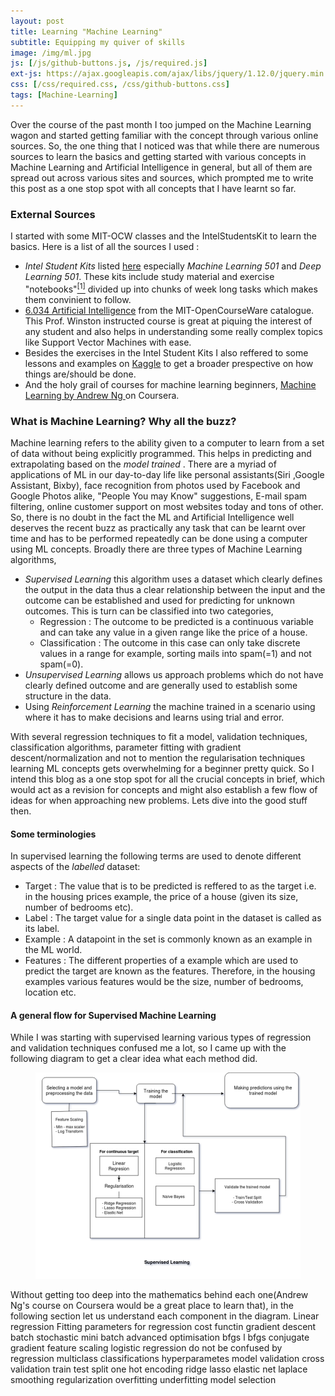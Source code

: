 ```yaml
---
layout: post
title: Learning "Machine Learning"
subtitle: Equipping my quiver of skills
image: /img/ml.jpg
js: [/js/github-buttons.js, /js/required.js]
ext-js: https://ajax.googleapis.com/ajax/libs/jquery/1.12.0/jquery.min.js
css: [/css/required.css, /css/github-buttons.css]
tags: [Machine-Learning]
---
```

Over the course of the past month I too jumped on the Machine Learning wagon and started getting familiar with the concept through various online sources. So, the one thing that I noticed was that while there are numerous sources to learn the basics and getting started with various
concepts in Machine Learning and Artificial Intelligence in general, but all of them are spread out across various sites and sources, which prompted me to write this post as a one stop spot with all concepts that I have learnt so far.
### External Sources
I started with some MIT-OCW classes and the IntelStudentsKit to learn the basics. Here is a list of all the sources I used :  
  - *Intel Student Kits* listed [here](https://software.intel.com/en-us/ai-academy/students/kits) especially _Machine Learning 501_ and _Deep Learning 501_. These kits include study material and exercise "notebooks"<a href="#notebooks"><sup>[1]</sup></a> divided up into chunks of week long tasks which makes them convinient to follow.  
  - [6.034 Artificial Intelligence](https://ocw.mit.edu/courses/electrical-engineering-and-computer-science/6-034-artificial-intelligence-fall-2010/) from the MIT-OpenCourseWare catalogue. This Prof. Winston instructed course is great at piquing the interest of any student and  also helps in understanding some really complex topics like Support Vector Machines with ease.  
  - Besides the exercises in the Intel Student Kits I also reffered to some lessons and examples on [Kaggle](https://www.kaggle.com/learn/machine-learning) to get a broader prespective on how things are/should be done.  
  - And the holy grail of courses for machine learning beginners, [Machine Learning by Andrew Ng ](https://www.coursera.org/learn/machine-learning) on Coursera.

### What is Machine Learning? Why all the buzz?
Machine learning refers to the ability given to a computer to learn from a set of data without being explicitly programmed. This helps in predicting and extrapolating based on the _model trained_ . There are a myriad of applications of ML in our day-to-day life like personal assistants(Siri
,Google Assistant, Bixby), face recognition from photos used by Facebook and Google Photos alike, "People You may Know" suggestions, E-mail spam filtering, online customer support on most websites today and tons of other. So, there is no doubt in the fact the ML and Artificial
Intelligence well deserves the recent buzz as practically any task that can be learnt over time and has to be performed repeatedly can be done using a computer using ML concepts. Broadly there are three types of Machine Learning algorithms,
  - *Supervised Learning* this algorithm uses a dataset which clearly defines the output in the data thus a clear relationship between the input and the outcome can be established and used for predicting for unknown outcomes. This is turn can be classified into two categories,
    - Regression : The outcome to be predicted is a continuous variable and can take any value in a given range like the price of a house.
    - Classification : The outcome in this case can only take discrete values in a range for example, sorting mails into spam(=1) and not spam(=0).
  - *Unsupervised Learning* allows us approach problems which do not have clearly defined outcome and are generally used to establish some structure in the data.
  - Using *Reinforcement Learning* the machine trained in a scenario using where it has to make decisions and learns using trial and error.  
  
With several regression techniques to fit a model, validation techniques, classification algorithms, parameter fitting with gradient descent/normalization and 
not to mention the regularisation techniques learning ML concepts gets overwhelming for a beginner pretty quick. So I intend this blog as a one stop spot for all the crucial concepts in brief, which would act as a revision for concepts and might also establish a few flow of ideas for when
approaching new problems. Lets dive into the good stuff then.

#### Some terminologies
In supervised learning the following terms are used to denote different aspects of the _labelled_ dataset:  
  - Target : The value that is to be predicted is reffered to as the target i.e. in the housing prices example, the price of a house (given its size, number of bedrooms etc).
  - Label : The target value for a single data point in the dataset is called as its label.
  - Example : A datapoint in the set is commonly known as an example in the ML world.
  - Features : The different properties of a example which are used to predict the target are known as the features. Therefore, in the housing examples various features would be the size, number of bedrooms, location etc.

#### A general flow for Supervised Machine Learning
While I was starting with supervised learning various types of regression and validation techniques confused me a lot, so I came up with the following diagram to get a clear idea what each method did. 
  <figure>
<img src="/img/supervised.png">
<figcaption></figcaption>
</figure>  
  
Without getting too deep into the mathematics behind each one(Andrew Ng's course on Coursera would be a great place to learn that), in the following section let us understand each component in the diagram.
Linear regression
Fitting parameters for regression
cost functin
gradient descent batch stochastic mini batch
advanced optimisation bfgs l bfgs conjugate gradient
feature scaling
logistic regression do not be confused by regression
multiclass classifications
hyperparametes
model validation
cross validation
train test split
one hot encoding
ridge
lasso
elastic net
laplace smoothing
regularization
overfitting underfitting
model selection
